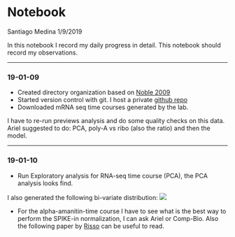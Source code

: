 Notebook
================
Santiago Medina
1/9/2019

In this notebook I record my daily progress in detail. This notebook should record my observations.

------------------------------------------------------------------------

### 19-01-09

-   Created directory organization based on [Noble 2009](https://journals.plos.org/ploscompbiol/article?id=10.1371/journal.pcbi.1000424)
-   Started version control with git. I host a private [github repo](https://github.com/santiago1234/MZT-rna-stability)
-   Downloaded mRNA seq time courses generated by the lab.

I have to re-run previews analysis and do some quality checks on this data. Ariel suggested to do: PCA, poly-A vs ribo (also the ratio) and then the model.

------------------------------------------------------------------------

### 19-01-10

-   Run Exploratory analysis for RNA-seq time course (PCA), the PCA analysis looks find.

I also generated the following bi-variate distribution: ![](19-01-10-EDA-RNA-time-course/figures/bivariate_polyA-1.png)

-   For the alpha-amanitin-time course I have to see what is the best way to perform the SPIKE-in normalization, I can ask Ariel or Comp-Bio. Also the following paper by [Risso](https://www.nature.com/articles/nbt.2931) can be useful to read.
